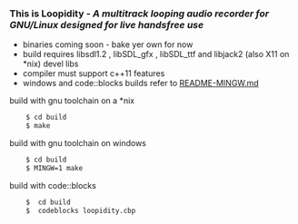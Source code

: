 ### This is Loopidity *- A multitrack looping audio recorder for GNU/Linux designed for live handsfree use*

* binaries coming soon - bake yer own for now
* build requires libsdl1.2 , libSDL_gfx , libSDL_ttf and libjack2 (also X11 on *nix) devel libs
* compiler must support c++11 features
* windows and code::blocks builds refer to [README-MINGW.md](https://github.com/bill-auger/loopidity/blob/master/README-MINGW.md)

build with gnu toolchain on a *nix
```bash
    $ cd build
    $ make
```
build with gnu toolchain on windows
```bash
    $ cd build
    $ MINGW=1 make
```
build with code::blocks
```bash
    $  cd build
    $  codeblocks loopidity.cbp
```
